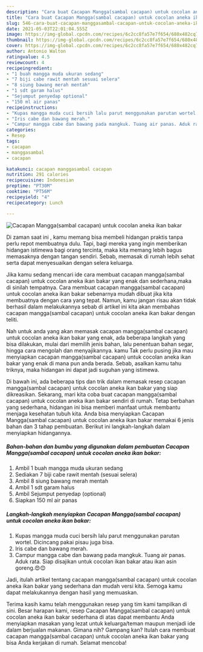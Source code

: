 ```yaml
---
description: "Cara buat Cacapan Mangga(sambal cacapan) untuk cocolan aneka ikan bakar Sederhana Untuk Jualan"
title: "Cara buat Cacapan Mangga(sambal cacapan) untuk cocolan aneka ikan bakar Sederhana Untuk Jualan"
slug: 546-cara-buat-cacapan-manggasambal-cacapan-untuk-cocolan-aneka-ikan-bakar-sederhana-untuk-jualan
date: 2021-05-03T22:01:04.555Z
image: https://img-global.cpcdn.com/recipes/6c2cc8fa57e7f654/680x482cq70/cacapan-manggasambal-cacapan-untuk-cocolan-aneka-ikan-bakar-foto-resep-utama.jpg
thumbnail: https://img-global.cpcdn.com/recipes/6c2cc8fa57e7f654/680x482cq70/cacapan-manggasambal-cacapan-untuk-cocolan-aneka-ikan-bakar-foto-resep-utama.jpg
cover: https://img-global.cpcdn.com/recipes/6c2cc8fa57e7f654/680x482cq70/cacapan-manggasambal-cacapan-untuk-cocolan-aneka-ikan-bakar-foto-resep-utama.jpg
author: Antonio Walton
ratingvalue: 4.5
reviewcount: 4
recipeingredient:
- "1 buah mangga muda ukuran sedang"
- "7 biji cabe rawit mentah sesuai selera"
- "8 siung bawang merah mentah"
- "1 sdt garam halus"
- "Sejumput penyedap optional"
- "150 ml air panas"
recipeinstructions:
- "Kupas mangga muda cuci bersih lalu parut menggunakan parutan wortel. Dicincang pakai pisau juga bisa."
- "Iris cabe dan bawang merah."
- "Campur mangga cabe dan bawang pada mangkuk. Tuang air panas. Aduk rata. Siap disajikan untuk cocolan ikan bakar atau ikan asin goreng.😍😊"
categories:
- Resep
tags:
- cacapan
- manggasambal
- cacapan

katakunci: cacapan manggasambal cacapan 
nutrition: 291 calories
recipecuisine: Indonesian
preptime: "PT30M"
cooktime: "PT56M"
recipeyield: "4"
recipecategory: Lunch

---
```



![Cacapan Mangga(sambal cacapan) untuk cocolan aneka ikan bakar](https://img-global.cpcdn.com/recipes/6c2cc8fa57e7f654/680x482cq70/cacapan-manggasambal-cacapan-untuk-cocolan-aneka-ikan-bakar-foto-resep-utama.jpg)

Di zaman  saat ini , kamu memang bisa membeli hidangan praktis tanpa perlu repot membuatnya dulu. Tapi, bagi mereka yang ingin memberikan hidangan istimewa bagi orang tercinta, maka kita memang lebih bagus memasaknya dengan tangan sendiri. Sebab, memasak di rumah lebih sehat serta dapat menyesuaikan dengan selera keluarga.

Jika kamu sedang mencari ide cara membuat cacapan mangga(sambal cacapan) untuk cocolan aneka ikan bakar yang enak dan sederhana,maka di sinilah tempatnya. Cara membuat cacapan mangga(sambal cacapan) untuk cocolan aneka ikan bakar  sebenarnya mudah dibuat jika kita membuatnya dengan cara yang tepat. Namun, kamu jangan risau akan tidak berhasil dalam melakukannya 
sebab di artikel ini kita akan membahas cacapan mangga(sambal cacapan) untuk cocolan aneka ikan bakar dengan teliti.  



Nah untuk anda yang akan memasak cacapan mangga(sambal cacapan) untuk cocolan aneka ikan bakar yang enak, ada beberapa langkah yang bisa dilakukan, mulai dari memilih jenis bahan, lalu penentuan bahan segar, hingga cara mengolah dan menyajikannya. kamu Tak perlu pusing jika mau menyiapkan cacapan mangga(sambal cacapan) untuk cocolan aneka ikan bakar yang enak di mana pun anda berada. Sebab, asalkan kamu  tahu triknya, maka hidangan ini dapat jadi suguhan yang istimewa.

Di bawah ini, ada beberapa tips dan trik dalam memasak resep cacapan mangga(sambal cacapan) untuk cocolan aneka ikan bakar yang siap dikreasikan. Sekarang, mari kita coba buat cacapan mangga(sambal cacapan) untuk cocolan aneka ikan bakar sendiri di rumah. Tetap berbahan yang sederhana, hidangan ini bisa memberi manfaat untuk membantu menjaga kesehatan tubuh kita. Anda bisa menyiapkan Cacapan Mangga(sambal cacapan) untuk cocolan aneka ikan bakar memakai 6 jenis bahan dan 3 tahap pembuatan. Berikut ini langkah-langkah dalam menyiapkan hidangannya.

<!--inarticleads1-->

##### Bahan-bahan dan bumbu yang digunakan dalam pembuatan Cacapan Mangga(sambal cacapan) untuk cocolan aneka ikan bakar:

1. Ambil 1 buah mangga muda ukuran sedang
1. Sediakan 7 biji cabe rawit mentah (sesuai selera)
1. Ambil 8 siung bawang merah mentah
1. Ambil 1 sdt garam halus
1. Ambil Sejumput penyedap (optional)
1. Siapkan 150 ml air panas




<!--inarticleads2-->

##### Langkah-langkah menyiapkan Cacapan Mangga(sambal cacapan) untuk cocolan aneka ikan bakar:

1. Kupas mangga muda cuci bersih lalu parut menggunakan parutan wortel. Dicincang pakai pisau juga bisa.
1. Iris cabe dan bawang merah.
1. Campur mangga cabe dan bawang pada mangkuk. Tuang air panas. Aduk rata. Siap disajikan untuk cocolan ikan bakar atau ikan asin goreng.😍😊




Jadi, itulah artikel tentang  cacapan mangga(sambal cacapan) untuk cocolan aneka ikan bakar  yang sederhana dan mudah versi kita. Semoga kamu dapat melakukannya dengan hasil yang memuaskan. 

Terima kasih kamu telah menggunakan resep yang tim kami tampilkan di sini. Besar harapan kami, resep  Cacapan Mangga(sambal cacapan) untuk cocolan aneka ikan bakar sederhana di atas dapat membantu Anda menyiapkan masakan yang lezat untuk keluarga/teman maupun menjadi ide dalam berjualan makanan. Gimana nih? Gampang kan? Itulah cara membuat cacapan mangga(sambal cacapan) untuk cocolan aneka ikan bakar yang bisa Anda kerjakan di rumah. Selamat mencoba!

